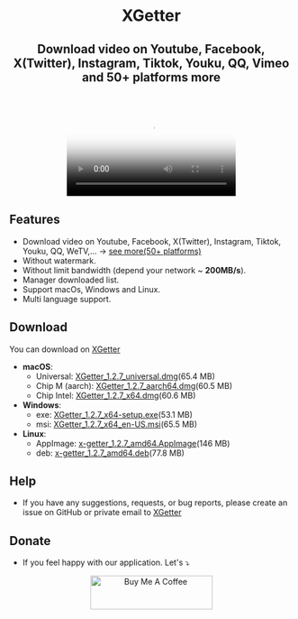 <h1 align="center"> XGetter </h1>
<h2 align="center"> Download video on Youtube, Facebook, X(Twitter), Instagram, Tiktok, Youku, QQ, Vimeo and 50+ platforms more </h2>
<br/>
<p align="center">
<video src="https://github.com/user-attachments/assets/7a6af3db-c7eb-476f-bf34-a68e96e973a4" controls poster="https://github.com/user-attachments/assets/74b83224-43ec-401f-bc0b-46ea2ce600bb">
</video>
</p>




## Features

- Download video on Youtube, Facebook, X(Twitter), Instagram, Tiktok, Youku, QQ, WeTV,... → [see more(50+ platforms)](https://xgetter.com)
- Without watermark.
- Without limit bandwidth (depend your network ~ **200MB/s**).
- Manager downloaded list.
- Support macOs, Windows and Linux.
- Multi language support.

## Download


You can download on [XGetter](https://xgetter.com/)


- **macOS**:
  - Universal:  [XGetter_1.2.7_universal.dmg](https://github.com/xgetter-team/xgetter/releases/download/1.2.7/XGetter_1.2.7_universal.dmg)(65.4 MB)
  - Chip M (aarch): [XGetter_1.2.7_aarch64.dmg](https://github.com/xgetter-team/xgetter/releases/download/1.2.7/XGetter_1.2.7_aarch64.dmg)(60.5 MB)
  - Chip Intel: [XGetter_1.2.7_x64.dmg](https://github.com/xgetter-team/xgetter/releases/download/1.2.7/XGetter_1.2.7_x64.dmg)(60.6 MB)
- **Windows**:
  - exe: [XGetter_1.2.7_x64-setup.exe](https://github.com/xgetter-team/xgetter/releases/download/1.2.7/XGetter_1.2.7_x64-setup.exe)(53.1 MB)
  - msi: [XGetter_1.2.7_x64_en-US.msi](https://github.com/xgetter-team/xgetter/releases/download/1.2.7/XGetter_1.2.7_x64_en-US.msi)(65.5 MB)
- **Linux**:
  - AppImage: [x-getter_1.2.7_amd64.AppImage](https://github.com/xgetter-team/xgetter/releases/download/1.2.7/x-getter_1.2.7_amd64.AppImage)(146 MB)
  - deb: [x-getter_1.2.7_amd64.deb](https://github.com/xgetter-team/xgetter/releases/download/1.2.7/x-getter_1.2.7_amd64.deb)(77.8 MB)

## Help

- If you have any suggestions, requests, or bug reports, please create an issue on GitHub or private email to [XGetter](mailto:support@xgetter.com)

## Donate

- If you feel happy with our application. Let's ⤵
<p align="Center">
<a href="https://xgetter.com/donate?utm_source=Xgetter_web" target="_blank"><img src="https://cdn.buymeacoffee.com/buttons/v2/default-yellow.png" alt="Buy Me A Coffee" style="height: 60px !important;width: 217px !important;" ></a>
</p>

